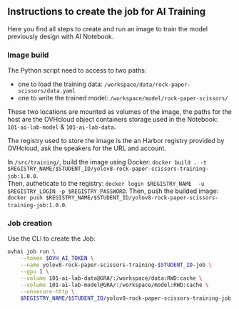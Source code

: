 ## Instructions to create the job for AI Training

Here you find all steps to create and run an image to train the model previously design with AI Notebook.

### Image build

The Python script need to access to two paths:
 - one to load the training data: `/workspace/data/rock-paper-scissors/data.yaml`
 - one to write the trained model: `/workspace/model/rock-paper-scissors/`

These two locations are mounted as volumes of the image, the paths for the host are the OVHcloud object containers storage used in the Notebook: `101-ai-lab-model` & `101-ai-lab-data`.

The registry used to store the image is the an Harbor registry provided by OVHcloud, ask the speakers for the URL and account.

In `/src/training/`, build the image using Docker: `docker build . -t $REGISTRY_NAME/$STUDENT_ID/yolov8-rock-paper-scissors-training-job:1.0.0`.  
Then, autheticate to the registry: `docker login $REGISTRY_NAME  -u $REGISTRY_LOGIN -p $REGISTRY_PASSWORD`.
Then, push the builded image: `docker push $REGISTRY_NAME/$STUDENT_ID/yolov8-rock-paper-scissors-training-job:1.0.0`.

### Job creation 

Use the CLI to create the Job:
```bash
ovhai job run \
	--token $OVH_AI_TOKEN \
	--name yolov8-rock-paper-scissors-training-$STUDENT_ID-job \
	--gpu 1 \
	--volume 101-ai-lab-data@GRA/:/workspace/data:RWD:cache \
	--volume 101-ai-lab-model@GRA/:/workspace/model:RWD:cache \
	--unsecure-http \
	$REGISTRY_NAME/$STUDENT_ID/yolov8-rock-paper-scissors-training-job:1.0.0
```

